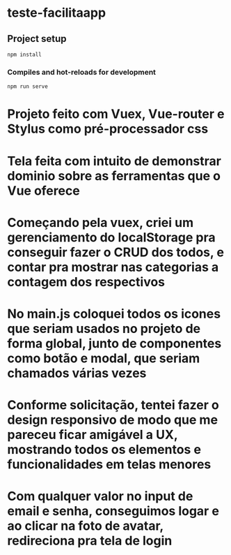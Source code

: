 # teste-facilitaapp

## Project setup
```
npm install
```

### Compiles and hot-reloads for development
```
npm run serve
```

# Projeto feito com Vuex, Vue-router e Stylus como pré-processador css
# Tela feita com intuito de demonstrar dominio sobre as ferramentas que o Vue oferece
# Começando pela vuex, criei um gerenciamento do localStorage pra conseguir fazer o CRUD dos todos, e contar pra mostrar nas categorias  a contagem dos respectivos

# No main.js coloquei todos os icones que seriam usados no projeto de forma global, junto de componentes como botão e modal, que seriam chamados várias vezes

# Conforme solicitação, tentei fazer o design responsivo de modo que me pareceu ficar amigável a UX, mostrando todos os elementos e funcionalidades em telas menores

# Com qualquer valor no input de email e senha, conseguimos logar e ao clicar na foto de avatar, redireciona pra tela de login

